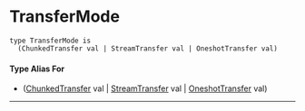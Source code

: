 # TransferMode

```pony
type TransferMode is
  (ChunkedTransfer val | StreamTransfer val | OneshotTransfer val)
```

#### Type Alias For

* ([ChunkedTransfer](net-http-ChunkedTransfer) val | [StreamTransfer](net-http-StreamTransfer) val | [OneshotTransfer](net-http-OneshotTransfer) val)

---

